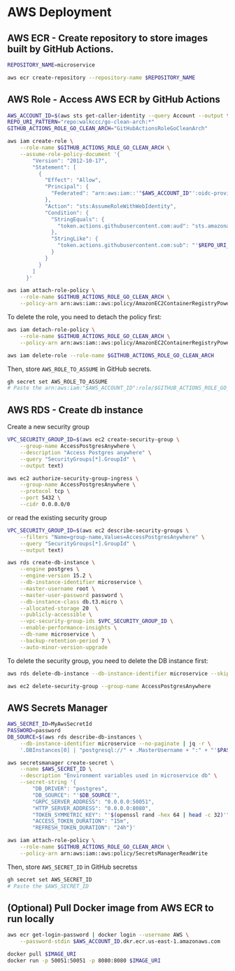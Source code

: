 # AWS Deployment

## AWS ECR - Create repository to store images built by GitHub Actions.

```bash
REPOSITORY_NAME=microservice
```

```bash
aws ecr create-repository --repository-name $REPOSITORY_NAME
```

## AWS Role - Access AWS ECR by GitHub Actions

```bash
AWS_ACCOUNT_ID=$(aws sts get-caller-identity --query Account --output text)
REPO_URI_PATTERN="repo:walkccc/go-clean-arch:*"
GITHUB_ACTIONS_ROLE_GO_CLEAN_ARCH="GitHubActionsRoleGoCleanArch"
```

```bash
aws iam create-role \
    --role-name $GITHUB_ACTIONS_ROLE_GO_CLEAN_ARCH \
    --assume-role-policy-document '{
        "Version": "2012-10-17",
        "Statement": [
          {
            "Effect": "Allow",
            "Principal": {
              "Federated": "arn:aws:iam::'"$AWS_ACCOUNT_ID"':oidc-provider/token.actions.githubusercontent.com"
            },
            "Action": "sts:AssumeRoleWithWebIdentity",
            "Condition": {
              "StringEquals": {
                "token.actions.githubusercontent.com:aud": "sts.amazonaws.com"
              },
              "StringLike": {
                "token.actions.githubusercontent.com:sub": "'$REPO_URI_PATTERN'"
              }
            }
          }
        ]
      }'
```

```bash
aws iam attach-role-policy \
    --role-name $GITHUB_ACTIONS_ROLE_GO_CLEAN_ARCH \
    --policy-arn arn:aws:iam::aws:policy/AmazonEC2ContainerRegistryPowerUser
```

To delete the role, you need to detach the policy first:

```bash
aws iam detach-role-policy \
    --role-name $GITHUB_ACTIONS_ROLE_GO_CLEAN_ARCH \
    --policy-arn arn:aws:iam::aws:policy/AmazonEC2ContainerRegistryPowerUser
```

```bash
aws iam delete-role --role-name $GITHUB_ACTIONS_ROLE_GO_CLEAN_ARCH
```

Then, store `AWS_ROLE_TO_ASSUME` in GitHub secrets.

```bash
gh secret set AWS_ROLE_TO_ASSUME
# Paste the arn:aws:iam:"$AWS_ACCOUNT_ID":role/$GITHUB_ACTIONS_ROLE_GO_CLEAN_ARCH
```

## AWS RDS - Create db instance

Create a new security group

```bash
VPC_SECURITY_GROUP_ID=$(aws ec2 create-security-group \
    --group-name AccessPostgresAnywhere \
    --description "Access Postgres anywhere" \
    --query "SecurityGroups[*].GroupId" \
    --output text)
```

```bash
aws ec2 authorize-security-group-ingress \
    --group-name AccessPostgresAnywhere \
    --protocol tcp \
    --port 5432 \
    --cidr 0.0.0.0/0
```

or read the existing security group

```bash
VPC_SECURITY_GROUP_ID=$(aws ec2 describe-security-groups \
    --filters "Name=group-name,Values=AccessPostgresAnywhere" \
    --query "SecurityGroups[*].GroupId" \
    --output text)
```

```bash
aws rds create-db-instance \
    --engine postgres \
    --engine-version 15.2 \
    --db-instance-identifier microservice \
    --master-username root \
    --master-user-password password \
    --db-instance-class db.t3.micro \
    --allocated-storage 20  \
    --publicly-accessible \
    --vpc-security-group-ids $VPC_SECURITY_GROUP_ID \
    --enable-performance-insights \
    --db-name microservice \
    --backup-retention-period 7 \
    --auto-minor-version-upgrade
```

To delete the security group, you need to delete the DB instance first:

```bash
aws rds delete-db-instance --db-instance-identifier microservice --skip-final-snapshot
```

```bash
aws ec2 delete-security-group --group-name AccessPostgresAnywhere
```

## AWS Secrets Manager

```bash
AWS_SECRET_ID=MyAwsSecretId
PASSWORD=password
DB_SOURCE=$(aws rds describe-db-instances \
    --db-instance-identifier microservice --no-paginate | jq -r \
    '.DBInstances[0] | "postgresql://" + .MasterUsername + ":" + "'$PASSWORD'" + "@" + .Endpoint.Address + ":" + (.Endpoint.Port | tostring) + "/microservice"')
```

```bash
aws secretsmanager create-secret \
    --name $AWS_SECRET_ID \
    --description "Environment variables used in microservice db" \
    --secret-string '{
        "DB_DRIVER": "postgres",
        "DB_SOURCE": "'$DB_SOURCE'",
        "GRPC_SERVER_ADDRESS": "0.0.0.0:50051",
        "HTTP_SERVER_ADDRESS": "0.0.0.0:8080",
        "TOKEN_SYMMETRIC_KEY": "'$(openssl rand -hex 64 | head -c 32)'",
        "ACCESS_TOKEN_DURATION": "15m",
        "REFRESH_TOKEN_DURATION": "24h"}'
```

```bash
aws iam attach-role-policy \
    --role-name $GITHUB_ACTIONS_ROLE_GO_CLEAN_ARCH \
    --policy-arn arn:aws:iam::aws:policy/SecretsManagerReadWrite
```

Then, store `AWS_SECRET_ID` in GitHub secretss

```bash
gh secret set AWS_SECRET_ID
# Paste the $AWS_SECRET_ID
```

## (Optional) Pull Docker image from AWS ECR to run locally

```bash
aws ecr get-login-password | docker login --username AWS \
    --password-stdin $AWS_ACCOUNT_ID.dkr.ecr.us-east-1.amazonaws.com
```

```bash
docker pull $IMAGE_URI
docker run -p 50051:50051 -p 8080:8080 $IMAGE_URI
```
